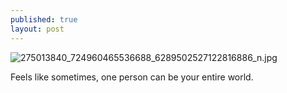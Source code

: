 ```yaml
---
published: true
layout: post
---
```

![275013840_724960465536688_6289502527122816886_n.jpg]({{site.baseurl}}/_posts/275013840_724960465536688_6289502527122816886_n.jpg)

Feels like sometimes, one person can be your entire world.